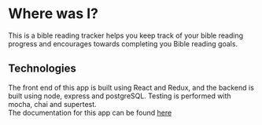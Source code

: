 # Where was I?

This is a bible reading tracker helps you keep track of your bible reading progress and encourages towards completing you Bible reading goals.

## Technologies
The front end of this app is built using React and Redux, and the backend is built using node, express and postgreSQL. Testing is performed with mocha, chai and supertest.  
The documentation for this app can be found [here](https://github.com/coleenhuang/Where-was-I/wiki)